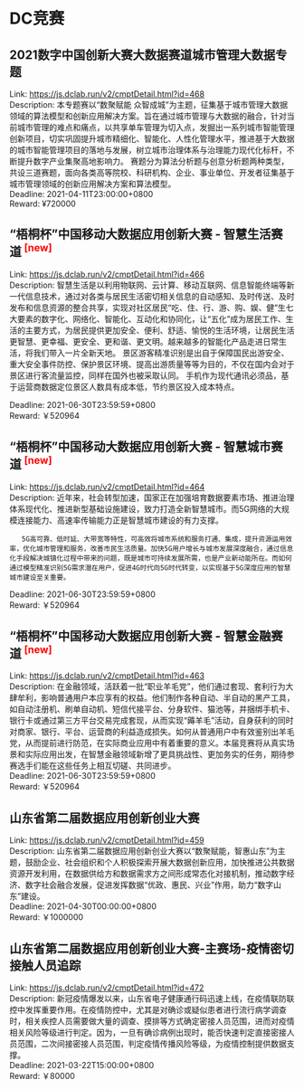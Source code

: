 # DC竞赛



## 2021数字中国创新大赛大数据赛道城市管理大数据专题

Link: https://js.dclab.run/v2/cmptDetail.html?id=468  
Description: 本专题赛以“数聚赋能 众智成城”为主题，征集基于城市管理大数据领域的算法模型和创新应用解决方案。旨在通过城市管理与大数据的融合，针对当前城市管理的难点和痛点，以共享单车管理为切入点，发掘出一系列城市智能管理创新项目，切实巩固提升城市精细化、智能化、人性化管理水平，推进基于大数据的城市智能管理项目的落地与发展，树立城市治理体系与治理能力现代化标杆，不断提升数字产业集聚高地影响力。
赛题分为算法分析题与创意分析题两种类型，共设三道赛题，面向各类高等院校、科研机构、企业、事业单位、开发者征集基于城市管理领域的创新应用解决方案和算法模型。  
Deadline: 2021-04-11T23:00:00+0800  
Reward: ¥720000  


## “梧桐杯”中国移动大数据应用创新大赛 - 智慧生活赛道 <sup style="color:red">[new]<sup>  

Link: https://js.dclab.run/v2/cmptDetail.html?id=466  
Description:        智慧生活是以利用物联网、云计算、移动互联网、信息智能终端等新一代信息技术，通过对各类与居民生活密切相关信息的自动感知、及时传送、及时发布和信息资源的整合共享，实现对社区居民“吃、住、行、游、购、娱、健”生七大要素的数字化、网络化、智能化、互动化和协同化，让“五化”成为居民工作、生活的主要方式，为居民提供更加安全、便利、舒适、愉悦的生活环境，让居民生活更智慧、更幸福、更安全、更和谐、更文明。越来越多的智能化产品走进日常生活，将我们带入一片全新天地。
       景区游客精准识别是出自于保障国民出游安全、重大安全事件防控、保护景区环境、提高出游质量等等为目的，不仅在国内会对于景区进行客流量监控，同样在国外也被采取认同。
       手机作为现代通讯必须品，基于运营商数据定位景区人数具有成本低，节约景区投入成本特点。
  
Deadline: 2021-06-30T23:59:59+0800  
Reward: ￥520964  


## “梧桐杯”中国移动大数据应用创新大赛 - 智慧城市赛道 <sup style="color:red">[new]<sup>  

Link: https://js.dclab.run/v2/cmptDetail.html?id=464  
Description:        近年来，社会转型加速，国家正在加强培育数据要素市场、推进治理体系现代化、推进新型基础设施建设，致力打造全新智慧城市。而5G网络的大规模连接能力、高速率传输能力正是智慧城市建设的有力支撑。

       5G高可靠、低时延、大带宽等特性，可高效将城市系统和服务打通、集成，提升资源运用效率，优化城市管理和服务，改善市民生活质量。加快5G用户增长与城市发展深度融合，通过信息化手段解决城镇化过程中带来的问题，既是城市可持续发展所需，也是产业新动能所在。而如何通过模型精准识别5G需求潜在用户，促进4G时代向5G时代转变，以实现基于5G深度应用的智慧城市建设至关重要。
  
Deadline: 2021-06-30T23:59:59+0800  
Reward: ￥520964  


## “梧桐杯”中国移动大数据应用创新大赛 - 智慧金融赛道 <sup style="color:red">[new]<sup>  

Link: https://js.dclab.run/v2/cmptDetail.html?id=463  
Description:        在金融领域，活跃着一批“职业羊毛党”，他们通过套现、套利行为大肆牟利，影响普通用户本应享有的权益。他们制作各种自动、半自动的黑产工具，如自动注册机、刷单自动机、短信代接平台、分身软件、猫池等，并捆绑手机卡、银行卡或通过第三方平台交易完成套现，从而实现“薅羊毛”活动，自身获利的同时对商家、银行、平台、运营商的利益造成损失。如何从普通用户中有效鉴别出羊毛党，从而提前进行防范，在实际商业应用中有着重要的意义。本届竞赛将从真实场景和实际应用出发，在智慧金融领域新增了更具挑战性、更加务实的任务，期待参赛选手们能在这些任务上相互切磋、共同进步。  
Deadline: 2021-06-30T23:59:59+0800  
Reward: ￥520964  


## 山东省第二届数据应用创新创业大赛

Link: https://js.dclab.run/v2/cmptDetail.html?id=459  
Description: 山东省第二届数据应用创新创业大赛以“数聚赋能，智惠山东”为主题，鼓励企业、社会组织和个人积极探索开展大数据创新应用，加快推进公共数据资源开发利用，在数据供给方和数据需求方之间形成常态化对接机制，推动数字经济、数字社会融合发展，促进发挥数据“优政、惠民、兴业”作用，助力“数字山东”建设。  
Deadline: 2021-04-30T00:00:00+0800  
Reward: ￥1000000  


## 山东省第二届数据应用创新创业大赛-主赛场-疫情密切接触人员追踪

Link: https://js.dclab.run/v2/cmptDetail.html?id=472  
Description: 新冠疫情爆发以来，山东省电子健康通行码迅速上线，在疫情联防联控中发挥重要作用。在疫情防控中，尤其是对确诊或疑似患者进行流行病学调查时，相关疾控人员需要做大量的调查、摸排等方式确定密接人员范围，进而对疫情相关风险等级进行判定。因为，一旦有确诊病例出现时，能否快速判定直接密接人员范围，二次间接密接人员范围，判定疫情传播风险等级，为疫情控制提供数据支撑。  
Deadline: 2021-03-22T15:00:00+0800  
Reward: ￥80000  

